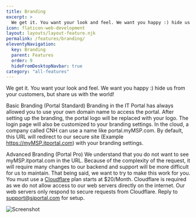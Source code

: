 ```yaml
---
title: Branding
excerpt: >
  We get it. You want your look and feel. We want you happy :) hide us from your customers, but share us with the world!
icon: flaticon-web-development
layout: layouts/layout-feature.njk
permalink: /features/branding/
eleventyNavigation:
  key: Branding
  parent: Features
  order: 9
  hideFromDesktopNavbar: true
category: "all-features"
---
```


We get it. You want your look and feel. We want you happy :) hide us from your customers, but share us with the world!

Basic Branding (Portal Standard)
Branding in the IT Portal has always allowed you to use your own domain name to access the portal. After setting up the branding, the portal logo will be replaced with your logo. The login page will also be customized to your branding settings. In the cloud, a company called CNH can use a name like portal.myMSP.com. By default, this URL will redirect to our secure site (Example https://myMSP.itportal.com) with your branding settings.

Advanced Branding (Portal Pro)
We understand that you do not want to see myMSP.itportal.com in the URL. Because of the complexity of the request, it will require many changes to our backend and support will be more difficult for us to maintain. That being said, we want to try to make this work for you. You must use a [Cloudflare](http://www.cloudflare.com/) plan starts at $20/Month. Cloudflare is required as we do not allow access to our web servers directly on the internet. Our web servers only respond to secure requests from Cloudflare. Reply to support@siportal.com for setup.

<img class="img-fluid" src="https://www.itportal.com/v4/images/branding1.png" alt="Screenshot">